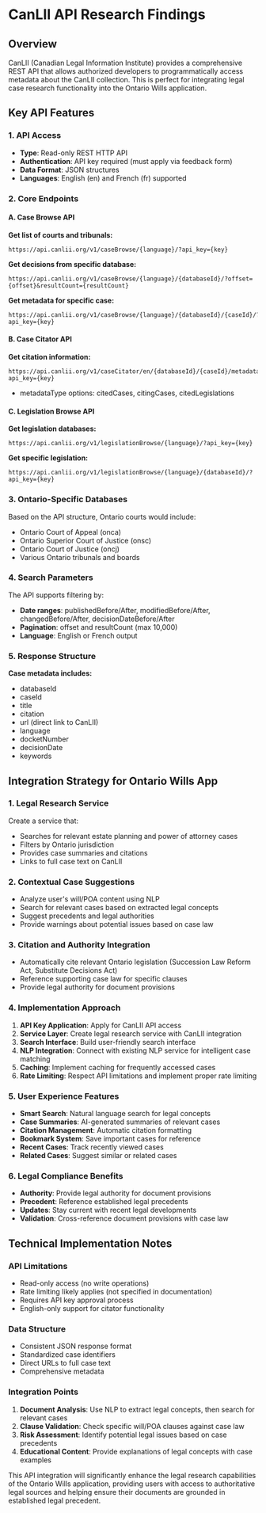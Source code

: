 # CanLII API Research Findings

## Overview
CanLII (Canadian Legal Information Institute) provides a comprehensive REST API that allows authorized developers to programmatically access metadata about the CanLII collection. This is perfect for integrating legal case research functionality into the Ontario Wills application.

## Key API Features

### 1. API Access
- **Type**: Read-only REST HTTP API
- **Authentication**: API key required (must apply via feedback form)
- **Data Format**: JSON structures
- **Languages**: English (en) and French (fr) supported

### 2. Core Endpoints

#### A. Case Browse API
**Get list of courts and tribunals:**
```
https://api.canlii.org/v1/caseBrowse/{language}/?api_key={key}
```

**Get decisions from specific database:**
```
https://api.canlii.org/v1/caseBrowse/{language}/{databaseId}/?offset={offset}&resultCount={resultCount}
```

**Get metadata for specific case:**
```
https://api.canlii.org/v1/caseBrowse/{language}/{databaseId}/{caseId}/?api_key={key}
```

#### B. Case Citator API
**Get citation information:**
```
https://api.canlii.org/v1/caseCitator/en/{databaseId}/{caseId}/metadataType?api_key={key}
```
- metadataType options: citedCases, citingCases, citedLegislations

#### C. Legislation Browse API
**Get legislation databases:**
```
https://api.canlii.org/v1/legislationBrowse/{language}/?api_key={key}
```

**Get specific legislation:**
```
https://api.canlii.org/v1/legislationBrowse/{language}/{databaseId}/?api_key={key}
```

### 3. Ontario-Specific Databases
Based on the API structure, Ontario courts would include:
- Ontario Court of Appeal (onca)
- Ontario Superior Court of Justice (onsc)
- Ontario Court of Justice (oncj)
- Various Ontario tribunals and boards

### 4. Search Parameters
The API supports filtering by:
- **Date ranges**: publishedBefore/After, modifiedBefore/After, changedBefore/After, decisionDateBefore/After
- **Pagination**: offset and resultCount (max 10,000)
- **Language**: English or French output

### 5. Response Structure
**Case metadata includes:**
- databaseId
- caseId
- title
- citation
- url (direct link to CanLII)
- language
- docketNumber
- decisionDate
- keywords

## Integration Strategy for Ontario Wills App

### 1. Legal Research Service
Create a service that:
- Searches for relevant estate planning and power of attorney cases
- Filters by Ontario jurisdiction
- Provides case summaries and citations
- Links to full case text on CanLII

### 2. Contextual Case Suggestions
- Analyze user's will/POA content using NLP
- Search for relevant cases based on extracted legal concepts
- Suggest precedents and legal authorities
- Provide warnings about potential issues based on case law

### 3. Citation and Authority Integration
- Automatically cite relevant Ontario legislation (Succession Law Reform Act, Substitute Decisions Act)
- Reference supporting case law for specific clauses
- Provide legal authority for document provisions

### 4. Implementation Approach
1. **API Key Application**: Apply for CanLII API access
2. **Service Layer**: Create legal research service with CanLII integration
3. **Search Interface**: Build user-friendly search interface
4. **NLP Integration**: Connect with existing NLP service for intelligent case matching
5. **Caching**: Implement caching for frequently accessed cases
6. **Rate Limiting**: Respect API limitations and implement proper rate limiting

### 5. User Experience Features
- **Smart Search**: Natural language search for legal concepts
- **Case Summaries**: AI-generated summaries of relevant cases
- **Citation Management**: Automatic citation formatting
- **Bookmark System**: Save important cases for reference
- **Recent Cases**: Track recently viewed cases
- **Related Cases**: Suggest similar or related cases

### 6. Legal Compliance Benefits
- **Authority**: Provide legal authority for document provisions
- **Precedent**: Reference established legal precedents
- **Updates**: Stay current with recent legal developments
- **Validation**: Cross-reference document provisions with case law

## Technical Implementation Notes

### API Limitations
- Read-only access (no write operations)
- Rate limiting likely applies (not specified in documentation)
- Requires API key approval process
- English-only support for citator functionality

### Data Structure
- Consistent JSON response format
- Standardized case identifiers
- Direct URLs to full case text
- Comprehensive metadata

### Integration Points
1. **Document Analysis**: Use NLP to extract legal concepts, then search for relevant cases
2. **Clause Validation**: Check specific will/POA clauses against case law
3. **Risk Assessment**: Identify potential legal issues based on case precedents
4. **Educational Content**: Provide explanations of legal concepts with case examples

This API integration will significantly enhance the legal research capabilities of the Ontario Wills application, providing users with access to authoritative legal sources and helping ensure their documents are grounded in established legal precedent.

